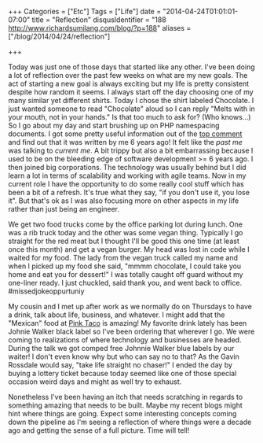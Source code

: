 +++
Categories = ["Etc"]
Tags = ["Life"]
date = "2014-04-24T01:01:01-07:00"
title = "Reflection"
disqusIdentifier = "188 http://www.richardsumilang.com/blog/?p=188"
aliases = ["/blog/2014/04/24/reflection"]

+++

Today was just one of those days that started like any other. I've been doing a
lot of reflection over the past few weeks on what are my new goals. The act of
starting a new goal is always exciting but my life is pretty consistent despite
how random it seems. I always start off the day choosing one of my many similar
yet different shirts. Today I chose the shirt labeled Chocolate. I just wanted
someone to read "Chocolate" aloud so I can reply "Melts with in your mouth, not
in your hands." Is that too much to ask for? (Who knows...) So I go about my day
and start brushing up on PHP namespacing documents. I got some pretty useful
information out of the [top comment][1] and find out that it was written by me 6
years ago! It felt like the *past me* was talking to *current me*. A bit trippy
but also a bit embarrassing because I used to be on the bleeding edge of
software development &gt;= 6 years ago. I then joined big corporations. The
technology was usually behind but I did learn a lot in terms of scalability and
working with agile teams. Now in my current role I have the opportunity to do
some really cool stuff which has been a bit of a refresh. It's true what they
say, "if you don't use it, you lose it". But that's ok as I was also focusing
more on other aspects in my life rather than just being an engineer.

We get two food trucks come by the office parking lot during lunch. One was a
rib truck today and the other was some vegan thing. Typically I go straight for
the red meat but I thought I'll be good this one time (at least once this month)
and get a vegan burger. My head was lost in code while I waited for my food. The
lady from the vegan truck called my name and when I picked up my food she said,
"mmmm chocolate, I could take you home and eat you for dessert!" I was totally
caught off guard without my one-liner ready. I just chuckled, said thank you,
and went back to office. #missedjokeoppurtuniy

My cousin and I met up after work as we normally do on Thursdays to have a
drink, talk about life, business, and whatever. I might add that the "Mexican"
food at [Pink Taco][2] is amazing! My favorite drink lately has been Johnie
Walker black label so I've been ordering that wherever I go. We were coming to
realizations of where technology and businesses are headed. During the talk we
got comped free Johnnie Walker blue labels by our waiter! I don't even know why
but who can say no to that? As the Gavin Rossdale would say, "take life straight
no chaser!"  I ended the day by buying a lottery ticket because today seemed
like one of those special occasion weird days and might as well try to exhaust.

Nonetheless I've been having an itch that needs scratching in regards to
something amazing that needs to be built. Maybe my recent blogs might hint where
things are going. Expect some interesting concepts coming down the pipeline as
I'm seeing a reflection of where things were a decade ago and getting the sense
of a full picture. Time will tell!

[1]: http://www.php.net/manual/en/language.namespaces.basics.php#82088 "PHP Namespaces"
[2]: http://www.pinktaco.com/ "Pink Taco"

